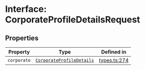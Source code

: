 # Interface: CorporateProfileDetailsRequest

## Properties

| Property | Type | Defined in |
| ------ | ------ | ------ |
| `corporate` | [`CorporateProfileDetails`](/docs/packages/sdk/interfaces/CorporateProfileDetails.md) | [types.ts:274](https://github.com/monerium/js-monorepo/blob/main/packages/sdk/src/types.ts#L274) |
